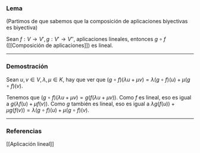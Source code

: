 ### Lema

(Partimos de que sabemos que la composición de aplicaciones biyectivas es biyectiva)

Sean $f: V \rightarrow V', g: V' \rightarrow V''$, aplicaciones lineales, entonces $g \circ f$ ([[Composición de aplicaciones]]) es lineal.

---
### Demostración

Sean $u, v \in V, \lambda, \mu \in K$, hay que ver que $(g \circ f)(\lambda u + \mu v) = \lambda (g \circ f)(u) + \mu (g \circ f)(v)$.

Tenemos que $(g \circ f)(\lambda u + \mu v) = g(f(\lambda u + \mu v))$. Como $f$ es lineal, eso es igual a $g(\lambda f(u) + \mu f(v))$. Como $g$ también es lineal, eso es igual a $\lambda g(f(u)) + \mu g(f(v)) = \lambda (g \circ f)(u) + \mu (g \circ f)(v)$.

---
### Referencias

[[Aplicación lineal]]